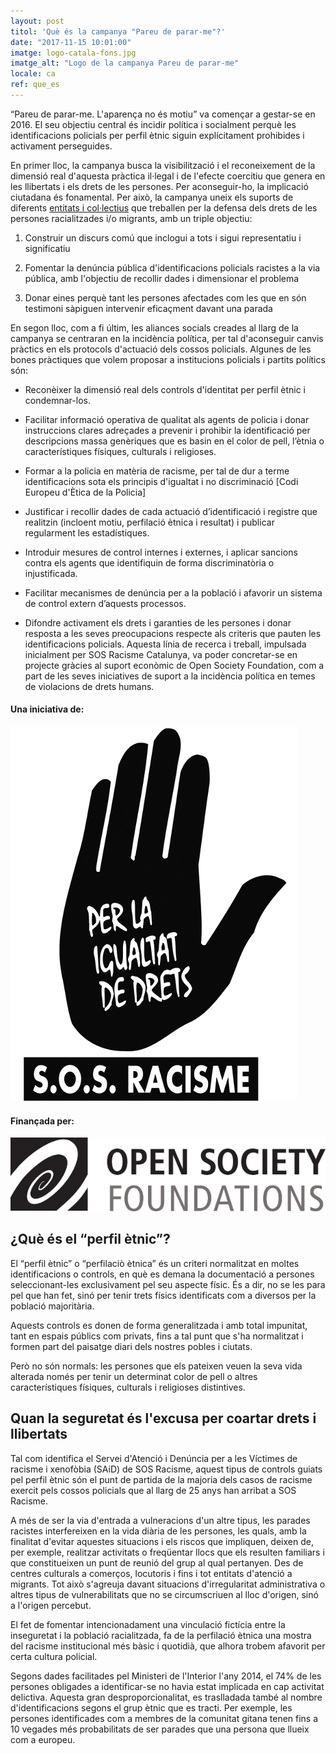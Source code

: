 ```yaml
---
layout: post
titol: 'Què és la campanya "Pareu de parar-me"?'
date: "2017-11-15 10:01:00"
imatge: logo-catala-fons.jpg
imatge_alt: "Logo de la campanya Pareu de parar-me"
locale: ca
ref: que_es
---
```


“Pareu de parar-me. L'aparença no és motiu” va començar a gestar-se en 2016. El seu objectiu central és incidir política i socialment perquè les identificacions policials per perfil ètnic siguin explícitament prohibides i activament perseguides.

En primer lloc, la campanya busca la visibilització i el reconeixement de la dimensió real d'aquesta pràctica il·legal i de l'efecte coercitiu que genera en  les llibertats i els drets de les persones. Per aconseguir-ho, la implicació ciutadana és fonamental. Per això, la campanya uneix els suports de diferents [entitats i col·lectius](/manifest/#entitats) que treballen per la defensa dels drets de les persones racialitzades i/o migrants, amb un triple objectiu:

1. Construir un discurs comú que inclogui a tots i sigui representatiu i significatiu

2. Fomentar la denúncia pública d'identificacions policials racistes a la via pública, amb l'objectiu de recollir dades i dimensionar el problema

3. Donar eines perquè tant les persones afectades com les que en són testimoni sàpiguen intervenir eficaçment davant una parada

En segon lloc, com a fi últim, les aliances socials creades al llarg de la campanya se centraran en la incidència política, per tal d'aconseguir canvis pràctics en els protocols d'actuació dels cossos policials. Algunes de les bones pràctiques que volem proposar a institucions policials i partits polítics són:

- Reconèixer la dimensió real dels controls d'identitat per perfil ètnic i condemnar-los.

- Facilitar informació operativa de qualitat als agents de policia i donar instruccions clares adreçades a prevenir i prohibir la identificació per descripcions massa genèriques que es basin en el color de pell, l’ètnia o característiques físiques, culturals i religioses.

- Formar a la policia en matèria de racisme, per tal de dur a terme identificacions sota els principis d'igualtat i no discriminació [Codi Europeu d'Ètica de la Policia]

- Justificar i recollir dades de cada actuació d’identificació i registre que realitzin (incloent motiu, perfilació ètnica i resultat) i publicar regularment les estadístiques.

- Introduir mesures de control internes i externes, i aplicar sancions contra els agents que identifiquin de forma discriminatòria o injustificada.

- Facilitar mecanismes de denúncia per a la població i afavorir un sistema de control extern d’aquests processos.

- Difondre activament els drets i garanties de les persones i donar resposta a les seves preocupacions respecte als criteris que pauten les identificacions policials.
Aquesta línia de recerca i treball, impulsada inicialment per SOS Racisme Catalunya, va poder concretar-se en projecte gràcies al suport econòmic de Open Society Foundation, com a part de les seves iniciatives de suport a la incidència política en temes de violacions de drets humans.

<div class="section a1-marg-bottom">
  <div class="row">
    <div class="col-sm-3"><h4>Una iniciativa de:</h4>
    </div>
    <div class="col-sm-3 a1-marg-bottom"><img class="image--sm" alt="SOS Racisme" src="/assets/img/SOSCat_logo.jpg"> </div>
    <div class="col-sm-3"><h4>Finançada per:</h4>
    </div>
    <div class="col-sm-3 a1-marg-bottom"><img class="image--sm" alt="Open Society Foundations" src="/assets/img/OSF_logo.jpg">
    </div>
  </div>
</div>

## ¿Què és el “perfil ètnic”?

El “perfil ètnic” o “perfilaciò ètnica” és un criteri normalitzat en moltes identificacions o controls, en què es demana la documentació a persones seleccionant-les exclusivament pel seu aspecte físic. És a dir, no se les para pel que han fet, sinó per tenir trets físics identificats com a diversos per la població majoritària.

Aquests controls es donen de forma generalitzada i amb total impunitat, tant en espais públics com privats, fins a tal punt que s'ha normalitzat i formen part del paisatge diari dels nostres pobles i ciutats.

Però no són normals: les persones que els pateixen veuen la seva vida alterada només per tenir un determinat color de pell o altres característiques físiques, culturals i religioses distintives.


## Quan la seguretat és l'excusa per coartar drets i llibertats

Tal com identifica el Servei d'Atenció i Denúncia per a les Víctimes de racisme i xenofòbia (SAiD) de SOS Racisme, aquest tipus de controls guiats pel perfil ètnic són el punt de partida de la majoria dels casos de racisme exercit pels cossos policials que al llarg de 25 anys han arribat a SOS Racisme.

A més de ser la via d'entrada a vulneracions d'un altre tipus, les parades racistes interfereixen en la vida diària de les persones, les quals, amb la finalitat d'evitar aquestes situacions i els riscos que impliquen, deixen de, per exemple, realitzar activitats o freqüentar llocs que els resulten familiars i que constitueixen un punt de reunió del grup al qual pertanyen. Des de centres culturals a comerços, locutoris i fins i tot entitats d'atenció a migrants. Tot això s'agreuja davant situacions d'irregularitat administrativa o altres tipus de vulnerabilitats que no se circumscriuen al lloc d'origen, sinó a l'origen percebut.

El fet de fomentar intencionadament una vinculació fictícia entre la inseguretat i la població racialitzada, fa de la perfilació ètnica una mostra del racisme institucional més bàsic i quotidià, que alhora trobem afavorit per certa cultura policial.

Segons dades facilitades pel Ministeri de l'Interior l'any 2014, el 74% de les persones obligades a identificar-se no havia estat implicada en cap activitat delictiva. Aquesta gran desproporcionalitat, es traslladada també al nombre d'identificacions segons el grup ètnic que es tracti. Per exemple, les persones identificades com a membres de la comunitat gitana tenen fins a 10 vegades més probabilitats de ser parades que una persona que llueix com a europeu.
